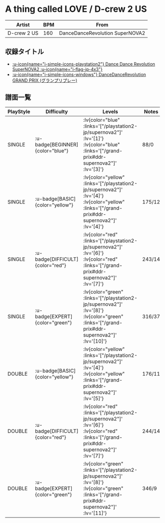 # A thing called LOVE / D-crew 2 US

|Artist|BPM|From|
|------|---|----|
|D-crew 2 US|160|DanceDanceRevolution SuperNOVA2|

## 収録タイトル

- [ :u-icon{name="i-simple-icons-playstation2"} Dance Dance Revolution SuperNOVA2 :u-icon{name="i-flag-jp-4x3"} ](/playstation2-jp/supernova2)
- [ :u-icon{name="i-simple-icons-windows"} DanceDanceRevolution GRAND PRIX (グランプリプレー)](/grand-prix#ddr-supernova2)

## 譜面一覧

|PlayStyle|Difficulty|Levels|Notes|Movie|
|---------|----------|------|-----|-----|
|SINGLE| :u-badge[BEGINNER]{color="blue"} | :lv{color="blue" :links='["/playstation2-jp/supernova2"]' :lv='[1]'}  :lv{color="blue" :links='["/grand-prix#ddr-supernova2"]' :lv='[3]'} |88/0||
|SINGLE| :u-badge[BASIC]{color="yellow"} | :lv{color="yellow" :links='["/playstation2-jp/supernova2"]' :lv='[4]'}  :lv{color="yellow" :links='["/grand-prix#ddr-supernova2"]' :lv='[4]'} |175/12||
|SINGLE| :u-badge[DIFFICULT]{color="red"} | :lv{color="red" :links='["/playstation2-jp/supernova2"]' :lv='[6]'}  :lv{color="red" :links='["/grand-prix#ddr-supernova2"]' :lv='[7]'} |243/14||
|SINGLE| :u-badge[EXPERT]{color="green"} | :lv{color="green" :links='["/playstation2-jp/supernova2"]' :lv='[8]'}  :lv{color="green" :links='["/grand-prix#ddr-supernova2"]' :lv='[10]'} |316/37||
|DOUBLE| :u-badge[BASIC]{color="yellow"} | :lv{color="yellow" :links='["/playstation2-jp/supernova2"]' :lv='[4]'}  :lv{color="yellow" :links='["/grand-prix#ddr-supernova2"]' :lv='[5]'} |176/11||
|DOUBLE| :u-badge[DIFFICULT]{color="red"} | :lv{color="red" :links='["/playstation2-jp/supernova2"]' :lv='[6]'}  :lv{color="red" :links='["/grand-prix#ddr-supernova2"]' :lv='[7]'} |244/14||
|DOUBLE| :u-badge[EXPERT]{color="green"} | :lv{color="green" :links='["/playstation2-jp/supernova2"]' :lv='[8]'}  :lv{color="green" :links='["/grand-prix#ddr-supernova2"]' :lv='[11]'} |346/9||
